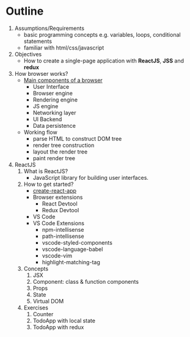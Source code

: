 # Outline

1. Assumptions/Requirements
    - basic programming concepts e.g. variables, loops, conditional statements
    - familiar with html/css/javascript
1. Objectives
    - How to create a single-page application with **ReactJS**, **JSS** and **redux**
1. How browser works?
    - [Main components of a browser](https://www.html5rocks.com/en/tutorials/internals/howbrowserswork/#The_browser_high_level_structure)
        - User Interface
        - Browser engine
        - Rendering engine
        - JS engine
        - Networking layer
        - UI Backend
        - Data persistence
    - Working flow
        - parse HTML to construct DOM tree
        - render tree construction
        - layout the render tree
        - paint render tree
1. ReactJS
    1. What is ReactJS?
        - JavaScript library for building user interfaces.
    1. How to get started?
        - [create-react-app](https://create-react-app.dev/)
        - Browser extensions
            - React Devtool
            - Redux Devtool
        - VS Code
        - VS Code Extensions
            - npm-intellisense
            - path-intellisense
            - vscode-styled-components
            - vscode-language-babel
            - vscode-vim
            - highlight-matching-tag
    1. Concepts
        1. JSX
        1. Component: class & function components
        1. Props
        1. State
        1. Virtual DOM
    1. Exercises
        1. Counter
        1. TodoApp with local state
        1. TodoApp with redux
